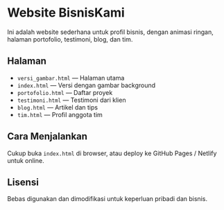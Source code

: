 # Website BisnisKami

Ini adalah website sederhana untuk profil bisnis, dengan animasi ringan, halaman portofolio, testimoni, blog, dan tim.

## Halaman

- `versi_gambar.html` — Halaman utama
- `index.html` — Versi dengan gambar background
- `portofolio.html` — Daftar proyek
- `testimoni.html` — Testimoni dari klien
- `blog.html` — Artikel dan tips
- `tim.html` — Profil anggota tim

## Cara Menjalankan

Cukup buka `index.html` di browser, atau deploy ke GitHub Pages / Netlify untuk online.

## Lisensi

Bebas digunakan dan dimodifikasi untuk keperluan pribadi dan bisnis.
